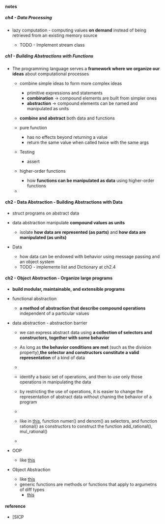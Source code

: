 
#### notes  

##### ch4 - Data Processing  
* lazy computation - computing values **on demand** instead of being retrieved from an existing memory source  

  -  TODO - Implement stream class 





##### ch1 - Building Abstractions with Functions  

* The programming language serves a **framework where we organize our ideas** about computational processes   
  - combine simple ideas to form more complex ideas  
    + primitive expressions and statements  
    + **combination** -> compound elements are built from simpler ones  
    + **abstraction** -> compound elements can be named and manipulated as units  
  - **combine and abstract** both data and functions  
  - pure function 
    + has no effects beyond returning a value  
    + return the same value when called twice with the same args  
  - Testing  
    + assert 

  - higher-order functions 
    + how **functions can be manipulated as data** using higher-order functions  
  - 

#### ch2 - Data Abstraction - Building Abstractions with Data  
  - struct programs on abstract data  
  - data abstraction manipulate **compound values as units**  
    + isolate **how data are represented (as parts)** and **how data are manipulated (as units)**  

  - Data  
    + how data can be endowed with behavior using message passing and an object system  
    + TODO - implemente list and Dictionary at ch2.4 

#### ch2 - Object Abstraction - Organize large programs  
  - **build modular, maintainable, and extensible programs**       
  - functional abstraction  
    + **a method of abstraction that describe compound operations** independent of a particular values  

  - data abstraction  - abstraction barrier  
    +  we can express abstract data using **a collection of selectors and constructors, together with some behavior**  


    + As long as **the behavior conditions are met** (such as the division property),**the selector and constructors constitute a valid representation** of a kind of data  
    + 

    + identify a basic set of operations, and then to use only those operations in manipulating the data
    + by restricting the use of operations, it is easier to change the representation of abstract data without chaning the behavior of a program  
    + 
    +  like in [this](https://github.com/muyun/dev.programming/blob/master/python/exercise_py/data_abstraction.py),  function numer() and denom() as selectors, and function rational() as constructors to construct the function add_rational(), mul_rational()  
    + 
  - OOP    
    + like [this](https://github.com/muyun/dev.programming/blob/master/python/exercise_py/oop.py)
  
  - Object Abstraction  
    + like [this](https://github.com/muyun/dev.programming/blob/master/python/exercise_py/generic_function.py)   
    + generic functions are methods or functions that apply to argumetns of diff  types  
      - [this](https://github.com/muyun/dev.programming/blob/master/python/exercise_py/generic_function_1.py)  



#### reference
* [SICP